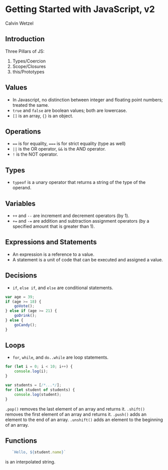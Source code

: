 # Getting Started with JavaScript, v2

Calvin Wetzel

## Introduction

Three Pillars of JS:

1. Types/Coercion
2. Scope/Closures
3. this/Prototypes

## Values

- In Javascript, no distinction between integer and floating point numbers; treated the same.
- `true` and `false` are boolean values; both are lowercase.
- `[]` is an array, `{}` is an object.

## Operations

- `==` is for equality, `===` is for strict equality (type as well)
- `||` is the OR operator, `&&` is the AND operator.
- `!` is the NOT operator.

## Types

- `typeof` is a unary operator that returns a string of the type of the operand.

## Variables

- `++` and `--` are increment and decrement operators (by 1).
- `+=` and `-=` are addition and subtraction assignment operators (by a specified amount that is greater than 1).

## Expressions and Statements

- An expression is a reference to a value.
- A statement is a unit of code that can be executed and assigned a value.

## Decisions

- `if`, `else if`, and `else` are conditional statements.

```javascript
var age = 39;
if (age >= 18) {
    goVote();
} else if (age >= 21) {
    goDrink();
} else {
    goCandy();
}
```

## Loops

- `for`, `while`, and `do..while` are loop statements.

```javascript
for (let i = 0; i < 10; i++) {
    console.log(i);
}

var students = [/*...*/];
for (let student of students) {
    console.log(student);
}
```

`.pop()` removes the last element of an array and returns it.
`.shift()` removes the first element of an array and returns it.
`.push()` adds an element to the end of an array.
`.unshift()` adds an element to the beginning of an array.

## Functions

```javascript
   `Hello, ${student.name}` 
```

is an interpolated string.
